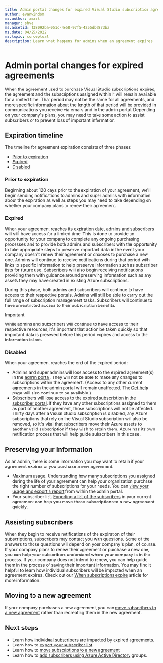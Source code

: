 ```yaml
---
title: Admin portal changes for expired Visual Studio subscription agreements | Microsoft Docs
author: evanwindom
ms.author: amast
manager: shve
ms.assetid: f38092ba-051c-4e58-97f5-4255dbe873ba
ms.date: 04/25/2022
ms.topic: conceptual
description: Learn what happens for admins when an agreement expires
---
```


# Admin portal changes for expired agreements
When the agreement used to purchase Visual Studio subscriptions expires, the agreement and the subscriptions assigned within it will remain available for a limited time.  That period may not be the same for all agreements, and more specific information about the length of that period will be provided in communications you receive via emails and in the admin portal.  Depending on your company's plans, you may need to take some action to assist subscribers or to prevent loss of important information.

## Expiration timeline 
The timeline for agreement expiration consists of three phases:
+ [Prior to expiration](#prior-to-expiration)
+ [Expired](#expired)
+ [Disabled](#disabled)

### Prior to expiration
Beginning about 120 days prior to the expiration of your agreement, we'll begin sending notifications to admins and super admins with information about the expiration as well as steps you may need to take depending on whether your company plans to renew their agreement. 

### Expired
When your agreement reaches its expiration date, admins and subscribers will still have access for a limited time.  This is done to provide an opportunity for your company to complete any ongoing purchasing processes and to provide both admins and subscribers with the opportunity to take appropriate steps to preserve important data in the event your company doesn't renew their agreement or chooses to purchase a new one.  Admins will continue to receive notifications during that period with links to specific information to help preserve information such as subscriber lists for future use.  Subscribers will also begin receiving notifications providing them with guidance around preserving information such as any assets they may have created in existing Azure subscriptions.  

During this phase, both admins and subscribers will continue to have access to their respective portals.  Admins will still be able to carry out the full range of subscription management tasks.  Subscribers will continue to have unrestricted access to their subscription benefits.  

> [!IMPORTANT]
> While admins and subscribers will continue to have access to their respective resources, it's important that action be taken quickly so that important data is preseved before this period expires and access to the information is lost.

### Disabled
When your agreement reaches the end of the expired period:
+ Admins and super admins will lose access to the expired agreement(s) in the [admin portal](https://manage.visualstudio.com).  They will not be able to make any changes to subscriptions within the agreement.  (Access to any other current agreements in the admin portal will remain unaffected.  The [Get help](https://manage.visualstudio.com/gethelp) page will also continue to be available.)
+ Subscribers will lose access to the expired subscription in the [subscriber portal](https://my.visualstudio.com).  If they have any other subscriptions assigned to them as part of another agreement, those subscriptions will not be affected. Thirty days after a Visual Studio subscription is disabled, any Azure subscriptions that rely on the Visual Studio subscription will also be removed, so it's vital that subscribers move their Azure assets to another valid subscription if they wish to retain them.  Azure has its own notification process that will help guide subscribers in this case.  

## Preserving your information
As an admin, there is some information you may want to retain if your agreement expires or you purchase a new agreement. 
+ Maximum usage.  Understanding how many subscriptions you assigned during the life of your agreement can help your organization purchase the right number of subscriptions for your needs.  You can [view your usage and export a report](maximum-usage.md) from within the admin portal.  
+ Your subscriber list.  [Exporting a list of the subscribers](exporting-subscriptions.md) in your current agreement can help you move those subscriptions to a new agreement quickly.  

## Assisting subscribers
When they begin to receive notifications of the expiration of their subscriptions, subscribers may contact you with questions.  Some of the answers to those questions will depend on your company's plan, of course.  If your company plans to renew their agreement or purchase a new one, you can help your subscribers understand where your company is in the process.  If your company does not intend to renew, you can help guide them in the process of saving their important information.  You may find it helpful to learn how individual subscribers will be impacted when an agreement expires. Check out our [When subscriptions expire](subscription-expiration.md) article for more information. 

## Moving to a new agreement
If your company purchases a new agreement, you can [move subscribers to a new agreement](migrate-subscriptions.md) rather than recreating them in the new agreement.  

## Next steps
+ Learn how [individual subscribers](subscription-expiration.md) are impacted by expired agreements.
+ Learn how to [export your subscriber list](exporting-subscriptions.md).
+ Learn how to [move subscriptions to a new agreement](migrate-subscriptions.md)
+ Learn how to [add subscribers using Azure Active Directory](assign-license-bulk.md#use-azure-active-directory-groups-to-assign-subscriptions) groups.
